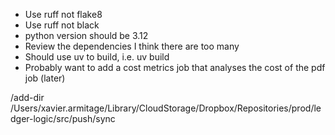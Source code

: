 - Use ruff not flake8
- Use ruff not black
- python version should be 3.12
- Review the dependencies I think there are too many 
- Should use uv to build, i.e. uv build
- Probably want to add a cost metrics job that analyses the cost of the pdf job (later)


/add-dir /Users/xavier.armitage/Library/CloudStorage/Dropbox/Repositories/prod/ledger-logic/src/push/sync
